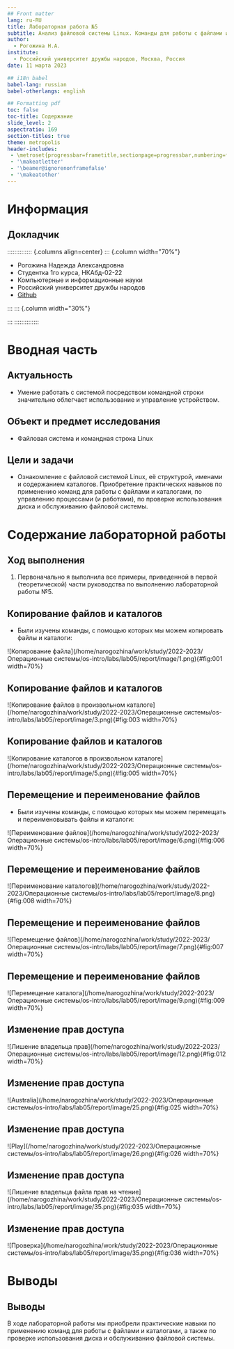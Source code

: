 ```yaml
---
## Front matter
lang: ru-RU
title: Лабораторная работа №5
subtitle: Анализ файловой системы Linux. Команды для работы с файлами и каталогами
author:
  - Рогожина Н.А.
institute:
  - Российский университет дружбы народов, Москва, Россия
date: 11 марта 2023

## i18n babel
babel-lang: russian
babel-otherlangs: english

## Formatting pdf
toc: false
toc-title: Содержание
slide_level: 2
aspectratio: 169
section-titles: true
theme: metropolis
header-includes:
 - \metroset{progressbar=frametitle,sectionpage=progressbar,numbering=fraction}
 - '\makeatletter'
 - '\beamer@ignorenonframefalse'
 - '\makeatother'
---
```


# Информация

## Докладчик

:::::::::::::: {.columns align=center}
::: {.column width="70%"}

  * Рогожина Надежда Александровна
  * Студентка 1го курса, НКАбд-02-22
  * Компьютерные и информационные науки
  * Российский университет дружбы народов
  * [Github](https://github.com/MikoGreen/study_2022-2023_os-intro)

:::
::: {.column width="30%"}

:::
::::::::::::::

# Вводная часть

## Актуальность

- Умение работать с системой посредством командной строки значительно облегчает использование и управление устройством.

## Объект и предмет исследования

- Файловая система и командная строка Linux

## Цели и задачи

- Ознакомление с файловой системой Linux, её структурой, именами и содержанием каталогов. Приобретение практических навыков по применению команд для работы с файлами и каталогами, по управлению процессами (и работами), по проверке использования диска и обслуживанию файловой системы.

# Содержание лабораторной работы

## Ход выполнения

1. Первоначально я выполнила все примеры, приведенной в первой (теоретической) части руководства по выполнению лабораторной работы №5.

## Копирование файлов и каталогов

- Были изучены команды, с помощью которых мы можем копировать файлы и каталоги:

![Копирование файла](/home/narogozhina/work/study/2022-2023/Операционные системы/os-intro/labs/lab05/report/image/1.png){#fig:001 width=70%}

## Копирование файлов и каталогов

![Копирование файлов в произвольном каталоге](/home/narogozhina/work/study/2022-2023/Операционные системы/os-intro/labs/lab05/report/image/3.png){#fig:003 width=70%}

## Копирование файлов и каталогов

![Копирование каталогов в произвольном каталоге](/home/narogozhina/work/study/2022-2023/Операционные системы/os-intro/labs/lab05/report/image/5.png){#fig:005 width=70%}

## Перемещение и переименование файлов

- Были изучены команды, с помощью которых мы можем перемещать и переименовывать файлы и каталоги:

![Переименование файлов](/home/narogozhina/work/study/2022-2023/Операционные системы/os-intro/labs/lab05/report/image/6.png){#fig:006 width=70%}

## Перемещение и переименование файлов

![Переименование каталогов](/home/narogozhina/work/study/2022-2023/Операционные системы/os-intro/labs/lab05/report/image/8.png){#fig:008 width=70%}

## Перемещение и переименование файлов

![Перемещение файлов](/home/narogozhina/work/study/2022-2023/Операционные системы/os-intro/labs/lab05/report/image/7.png){#fig:007 width=70%}

## Перемещение и переименование файлов

![Перемещение каталога](/home/narogozhina/work/study/2022-2023/Операционные системы/os-intro/labs/lab05/report/image/9.png){#fig:009 width=70%}

## Изменение прав доступа

![Лишение владельца прав](/home/narogozhina/work/study/2022-2023/Операционные системы/os-intro/labs/lab05/report/image/12.png){#fig:012 width=70%}

## Изменение прав доступа

![Australia](/home/narogozhina/work/study/2022-2023/Операционные системы/os-intro/labs/lab05/report/image/25.png){#fig:025 width=70%}

## Изменение прав доступа

![Play](/home/narogozhina/work/study/2022-2023/Операционные системы/os-intro/labs/lab05/report/image/26.png){#fig:026 width=70%}

## Изменение прав доступа

![Лишение владельца файла прав на чтение](/home/narogozhina/work/study/2022-2023/Операционные системы/os-intro/labs/lab05/report/image/35.png){#fig:035 width=70%}

## Изменение прав доступа

![Проверка](/home/narogozhina/work/study/2022-2023/Операционные системы/os-intro/labs/lab05/report/image/35.png){#fig:036 width=70%}

# Выводы

## Выводы

В ходе лабораторной работы мы приобрели практические навыки по применению команд для работы с файлами и каталогами, а также по проверке использования диска и обслуживанию файловой системы.
